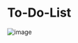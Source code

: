 # To-Do-List
![image](https://github.com/Gargi2003/To-Do-List/assets/85543629/eb599734-6aa6-4551-968b-bb5913843c67)
